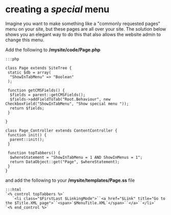 # creating a *special* menu


Imagine you want to make something like a "commonly requested pages" menu on your site, but these pages are all over
your site. The solution below shows you an elegant way to do this that also allows the website admin to change this
menu.

Add the following to **/mysite/code/Page.php**

	:::php
	
	class Page extends SiteTree {
	 static $db = array(
	  "ShowInTabMenu" => "Boolean"
	 );
	
	 function getCMSFields() {
	  $fields = parent::getCMSFields();
	  $fields->addFieldToTab("Root.Behaviour", new CheckboxField("ShowInTabMenu", "Show special menu "));
	  return $fields;
	 }  
	   
	}
	
	class Page_Controller extends ContentController {
	 function init() {
	  parent::init();
	 }
	 
	 function topTabbers() {
	  $whereStatement = "ShowInTabMenu = 1 AND ShowInMenus = 1";
	  return DataObject::get("Page", $whereStatement); 
	 }
	}
	


and add the following to your **/mysite/templates/Page.ss** file

	:::html
	`<% control topTabbers %>`
	   `<li class="$FirstLast $LinkingMode">``<a href="$Link" title="Go to the $Title.XML page">``<span>`$MenuTitle.XML`</span>``</a>``</li>`
	`<% end_control %>`

